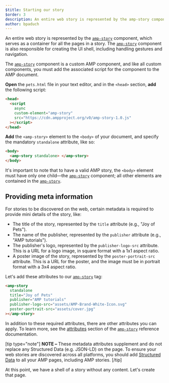 ```yaml
---
$title: Starting our story
$order: 3
description: An entire web story is represented by the amp-story component, which serves as a container for all the pages in a story. The amp-story component is also responsible for ...
author: bpaduch
---
```


An entire web story is represented by the [`amp-story`](../../../../documentation/components/reference/amp-story.md) component, which serves as a container for all the pages in a story. The [`amp-story`](../../../../documentation/components/reference/amp-story.md) component is also responsible for creating the UI shell, including handling gestures and navigation.

The [`amp-story`](../../../../documentation/components/reference/amp-story.md) component is a custom AMP component, and like all custom components, you must add the associated script for the component to the AMP document.

**Open** the `pets.html` file in your text editor, and in the `<head>` section, **add** the following script:

```html hl_lines="2 3"
<head>
  <script
    async
    custom-element="amp-story"
    src="https://cdn.ampproject.org/v0/amp-story-1.0.js"
  ></script>
</head>
```

**Add** the `<amp-story>` element to the `<body>` of your document, and specify the mandatory `standalone` attribute, like so:

```html hl_lines="2 3"
<body>
  <amp-story standalone> </amp-story>
</body>
```

It's important to note that to have a valid AMP story, the `<body>` element must have only one child&mdash;the [`amp-story`](../../../../documentation/components/reference/amp-story.md) component; all other elements are contained in the [`amp-story`](../../../../documentation/components/reference/amp-story.md).

## Providing meta information

For stories to be discovered on the web, certain metadata is required to provide mini details of the story, like:

- The title of the story, represented by the `title` attribute (e.g., "Joy of Pets").
- The name of the publisher, represented by the `publisher` attribute (e.g., "AMP tutorials").
- The publisher's logo, represented by the `publisher-logo-src` attribute. This is a URL for a logo image, in square format with a 1x1 aspect ratio.
- A poster image of the story, represented by the `poster-portrait-src` attribute. This is a URL for the poster, and the image must be in portrait format with a 3x4 aspect ratio.

Let's add these attributes to our [`amp-story`](../../../../documentation/components/reference/amp-story.md) tag:

```html hl_lines="2 3 4 5"
<amp-story
  standalone
  title="Joy of Pets"
  publisher="AMP tutorials"
  publisher-logo-src="assets/AMP-Brand-White-Icon.svg"
  poster-portrait-src="assets/cover.jpg"
></amp-story>
```

In addition to these required attributes, there are other attributes you can apply. To learn more, see the [attributes](../../../../documentation/components/reference/amp-story.md#attributes) section of the [`amp-story`](../../../../documentation/components/reference/amp-story.md) reference documentation.

[tip type="note"]
**NOTE –** These metadata attributes supplement and do not replace any Structured Data (e.g. JSON-LD) on the page. To ensure your web stories are discovered across all platforms, you should add [Structured Data](../../../../documentation/guides-and-tutorials/optimize-measure/discovery.md#integrate-with-third-party-platforms-through-additional-metadata) to all your AMP pages, including AMP stories.
[/tip]

At this point, we have a shell of a story without any content. Let's create that page.
